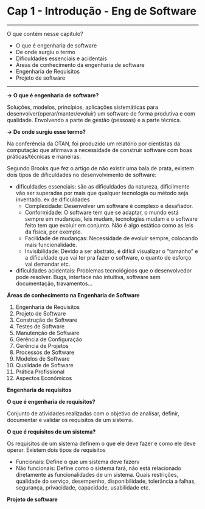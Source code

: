 # Cap 1 - Introdução -  Eng de Software

---

O que contém nesse capítulo?

- O que é engenharia de software
- De onde surgiu o termo
- Dificuldades essenciais e acidentais
- Áreas de conhecimento da engenharia de software
- Engenharia de Requisitos
- Projeto de software

---

 **→ O que é engenharia de software?**

Soluções, modelos, princípios, aplicações sistemáticas para desenvolver(operar/manter/evoluir) um software de forma produtiva e com qualidade. Envolvendo a parte de gestão (pessoas) e a parte técnica. 

**→ De onde surgiu esse termo?**

Na conferência da OTAN, foi produzido um relatório por cientistas da computação que afirmava a necessidade de construir software com boas práticas/técnicas e maneiras.

Segundo Brooks que fez o artigo de não existir uma bala de prata, existem dois tipos de dificuldades no desenvolvimento de software:

- dificuldades essenciais: são as dificuldades da natureza, dificilmente vão ser superadas por mais que qualquer tecnologia ou método seja inventado. ex de dificuldades
    - Complexidade: Desenvolver um software é complexo e desafiador.
    - Conformidade: O software tem que se adaptar, o mundo está sempre em mudanças, leis mudam, tecnologias mudam e o software feito tem que evoluir em conjunto. Não é algo estático como as leis da física, por exemplo.
    - Facilidade de mudanças: Necessidade de evoluir sempre, colocando mais funcionalidade.
    - Invisibilidade: Devido a ser abstrato, é difícil visualizar o “tamanho” e a dificuldade que vai ter pra fazer o software, o quanto de esforço vai demandar etc.
- dificuldades acidentais: Problemas tecnológicos que o desenvolvedor pode resolver. Bugs, interface não intuitiva, software sem documentação, travamentos…

**Áreas de conhecimento na Engenharia de Software**

1. Engenharia de Requisitos
2. Projeto de Software
3. Construção de Software
4. Testes de Software
5. Manutenção de Software
6. Gerência de Configuração
7. Gerência de Projetos
8. Processos de Software
9. Modelos de Software
10. Qualidade de Software
11. Prática Profissional
12. Aspectos Econômicos

**Engenharia de requisitos**

**O que é engenharia de requisitos?**

Conjunto de atividades realizadas com o objetivo de analisar, definir, documentar e validar os requisitos de um sistema.

**O que é requisitos de um sistema?**

Os requisitos de um sistema definem o que ele deve fazer e como ele deve operar. Existem dois tipos de requisitos

- Funcionais: Define o que um sistema deve fazerv
- Não funcionais: Define como o sistema fará, não está relacionado diretamente as funcionalidades de um sistema. Quais restrições, qualidade do serviço, desempenho, disponibilidade, tolerância a falhas, segurança, privacidade, capacidade, usabilidade etc.

**Projeto de software**

